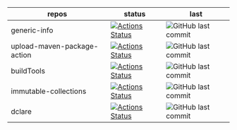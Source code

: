 | repos | status |last|
|---------|--------|-----|
|generic-info|[![Actions Status](https://github.com/ModelingValueGroup/generic-info/workflows/check/badge.svg)](https://github.com/ModelingValueGroup/generic-info/actions)|![GitHub last commit](https://img.shields.io/github/last-commit/ModelingValueGroup/generic-info?style=plastic)|
|upload-maven-package-action|[![Actions Status](https://github.com/ModelingValueGroup/upload-maven-package-action/workflows/test/badge.svg)](https://github.com/ModelingValueGroup/upload-maven-package-action/actions)|![GitHub last commit](https://img.shields.io/github/last-commit/ModelingValueGroup/upload-maven-package-action?style=plastic)|
|buildTools|[![Actions Status](https://github.com/ModelingValueGroup/buildTools/workflows/build%20and%20test/badge.svg)](https://github.com/ModelingValueGroup/buildTools/actions)|![GitHub last commit](https://img.shields.io/github/last-commit/ModelingValueGroup/buildTools?style=plastic)|
|immutable-collections|[![Actions Status](https://github.com/ModelingValueGroup/immutable-collections/workflows/build%20and%20test/badge.svg)](https://github.com/ModelingValueGroup/immutable-collections/actions)|![GitHub last commit](https://img.shields.io/github/last-commit/ModelingValueGroup/immutable-collections?style=plastic)|
|dclare|[![Actions Status](https://github.com/ModelingValueGroup/dclare/workflows/build%20and%20test/badge.svg)](https://github.com/ModelingValueGroup/dclare/actions)|![GitHub last commit](https://img.shields.io/github/last-commit/ModelingValueGroup/dclare?style=plastic)|
